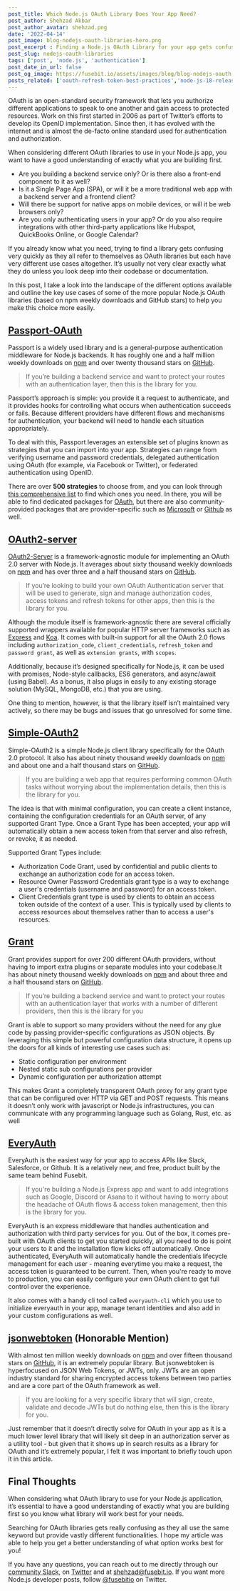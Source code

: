 ```yaml
---
post_title: Which Node.js OAuth Library Does Your App Need? 
post_author: Shehzad Akbar
post_author_avatar: shehzad.png
date: '2022-04-14'
post_image: blog-nodejs-oauth-libraries-hero.png
post_excerpt : Finding a Node.js OAuth Library for your app gets confusing really quickly. Read this post to learn about the more popular options and what they each do.
post_slug: nodejs-oauth-libraries
tags: ['post', 'node.js', 'authentication']
post_date_in_url: false
post_og_image: https://fusebit.io/assets/images/blog/blog-nodejs-oauth-libraries-hero.png
posts_related: ['oauth-refresh-token-best-practices','node-js-18-release'] 
---
```


OAuth is an open-standard security framework that lets you authorize different applications to speak to one another and gain access to protected resources. Work on this first started in 2006 as part of Twitter’s efforts to develop its OpenID implementation. Since then, it has evolved with the internet and is almost the de-facto online standard used for authentication and authorization.

When considering different OAuth libraries to use in your Node.js app, you want to have a good understanding of exactly what you are building first. 

* Are you building a backend service only? Or is there also a front-end component to it as well?
* Is it a Single Page App (SPA), or will it be a more traditional web app with a backend server and a frontend client? 
* Will there be support for native apps on mobile devices, or will it be web browsers only?
* Are you only authenticating users in your app? Or do you also require integrations with other third-party applications like Hubspot, QuickBooks Online, or Google Calendar? 

If you already know what you need, trying to find a library gets confusing very quickly as they all refer to themselves as OAuth libraries but each have very different use cases altogether. It’s usually not very clear exactly what they do unless you look deep into their codebase or documentation.

In this post, I take a look into the landscape of the different options available and outline the key use cases of some of the more popular Node.js OAuth libraries (based on npm weekly downloads and GitHub stars) to help you make this choice more easily. 

## [Passport-OAuth](https://www.npmjs.com/package/passport-oauth)

Passport is a widely used library and is a general-purpose authentication middleware for Node.js backends. It has roughly one and a half million weekly downloads on [npm](https://www.npmjs.com/package/passport) and over twenty thousand stars on [GitHub](https://github.com/jaredhanson/passport).

> If you’re building a backend service and want to protect your routes with an authentication layer, then this is the library for you. 

Passport’s approach is simple: you provide it a request to authenticate, and it provides hooks for controlling what occurs when authentication succeeds or fails. Because different providers have different flows and mechanisms for authentication, your backend will need to handle each situation appropriately. 

To deal with this, Passport leverages an extensible set of plugins known as strategies that you can import into your app. Strategies can range from verifying username and password credentials, delegated authentication using OAuth (for example, via Facebook or Twitter), or federated authentication using OpenID. 

There are over **500 strategies** to choose from, and you can look through [this comprehensive list](https://www.passportjs.org/packages/) to find which ones you need. In there, you will be able to find dedicated packages for [OAuth](https://www.npmjs.com/package/passport-oauth), but there are also community-provided packages that are provider-specific such as [Microsoft](https://www.npmjs.com/package/passport-microsoft) or [Github](https://www.npmjs.com/package/passport-github) as well.

## [OAuth2-server](https://github.com/oauthjs/node-oauth2-server)

[OAuth2-Server](https://github.com/oauthjs/node-oauth2-server) is a framework-agnostic module for implementing an OAuth 2.0 server with Node.js. It averages about sixty thousand weekly downloads on [npm](https://github.com/oauthjs/node-oauth2-server) and has over three and a half thousand stars on [GitHub](https://github.com/oauthjs/node-oauth2-server).

> If you’re looking to build your own OAuth Authentication server that will be used to generate, sign and manage authorization codes, access tokens and refresh tokens for other apps, then this is the library for you.

Although the module itself is framework-agnostic there are several officially supported wrappers available for popular HTTP server frameworks such as [Express](https://www.npmjs.com/package/express-oauth-server) and [Koa](https://www.npmjs.com/package/koa-oauth-server). It comes with built-in support for all the OAuth 2.0 flows including `authorization_code`, `client_credentials`, `refresh_token` and `password grant`, as well as `extension grants`, with `scopes`.

Additionally, because it’s designed specifically for Node.js, it can be used with promises, Node-style callbacks, ES6 generators, and async/await (using Babel). As a bonus, it also plugs in easily to any existing storage solution (MySQL, MongoDB, etc.) that you are using.

One thing to mention, however, is that the library itself isn’t maintained very actively, so there may be bugs and issues that go unresolved for some time.

## [Simple-OAuth2](https://www.npmjs.com/package/simple-oauth2)

Simple-OAuth2 is a simple Node.js client library specifically for the OAuth 2.0 protocol. It also has about ninety thousand weekly downloads on [npm](https://www.npmjs.com/package/simple-oauth2) and about one and a half thousand stars on [GitHub](https://github.com/lelylan/simple-oauth2).

> If you are building a web app that requires performing common OAuth tasks without worrying about the implementation details, then this is the library for you.

The idea is that with minimal configuration, you can create a client instance, containing the configuration credentials for an OAuth server, of any supported Grant Type. Once a Grant Type has been accepted, your app will automatically obtain a new access token from that server and also refresh, or revoke, it as needed. 

Supported Grant Types include: 
* Authorization Code Grant, used by confidential and public clients to exchange an authorization code for an access token. 
* Resource Owner Password Credentials grant type is a way to exchange a user's credentials (username and password) for an access token. 
* Client Credentials grant type is used by clients to obtain an access token outside of the context of a user. This is typically used by clients to access resources about themselves rather than to access a user's resources.

## [Grant](https://www.npmjs.com/package/grant) 

Grant provides support for over 200 different OAuth providers, without having to import extra plugins or separate modules into your codebase.It has about ninety thousand weekly downloads on [npm](https://www.npmjs.com/package/grant) and about three and a half thousand stars on [GitHub](https://github.com/simov/grant).

> If you’re building a backend service and want to protect your routes with an authentication layer that works with a number of different providers, then this is the library for you

Grant is able to support so many providers without the need for any glue code by passing provider-specific configurations as JSON objects. By leveraging this simple but powerful configuration data structure, it opens up the doors for all kinds of interesting use cases such as:
* Static configuration per environment
* Nested static sub configurations per provider
* Dynamic configuration per authorization attempt

This makes Grant a completely transparent OAuth proxy for any grant type that can be configured over HTTP via GET and POST requests. This means it doesn’t only work with javascript or Node.js infrastructures, you can communicate with any programming language such as Golang, Rust, etc. as well

## [EveryAuth](https://github.com/fusebit/everyauth-express)
 
EveryAuth is the easiest way for your app to access APIs like Slack, Salesforce, or Github. It is a relatively new, and free, product built by the same team behind Fusebit. 

> If you're building a Node.js Express app and want to add integrations such as Google, Discord or Asana to it without having to worry about the headache of OAuth flows & access token management, then this is the library for you.

EveryAuth is an express middleware that handles authentication and authorization with third party services for you. Out of the box, it comes pre-built with OAuth clients to get you started quickly, all you need to do is point your users to it and the installation flow kicks off automatically. Once authenticated, EveryAuth will automatically handle the credentials lifecycle management for each user - meaning everytime you make a request, the access token is guaranteed to be current. Then, when you're ready to move to production, you can easily configure your own OAuth client to get full control over the experience.

It also comes with a handy cli tool called `everyauth-cli` which you use to initialize everyauth in your app, manage tenant identities and also add in your custom configurations as well.

## [jsonwebtoken](https://www.npmjs.com/package/jsonwebtoken) (Honorable Mention)

With almost ten million weekly downloads on [npm](https://www.npmjs.com/package/jsonwebtoken) and over fifteen thousand stars on [GitHub](https://github.com/auth0/node-jsonwebtoken), it is an extremely popular library. But jsonwebtoken is hyperfocused on JSON Web Tokens, or JWTs, only. JWTs are an open industry standard for sharing encrypted access tokens between two parties and are a core part of the OAuth framework as well.

> If you are looking for a very specific library that will sign, create, validate and decode JWTs but do nothing else, then this is the library for you. 

Just remember that it doesn’t directly solve for OAuth in your app as it is a much lower level library that will likely sit deep in an authorization server as a utility tool - but given that it shows up in search results as a library for OAuth and it’s extremely popular, I felt it was important to briefly touch upon it in this article.

## Final Thoughts

When considering what OAuth library to use for your Node.js application, it’s essential to have a good understanding of exactly what you are building first so you know what library will work best for your needs. 

Searching for OAuth libraries gets really confusing as they all use the same keyword but provide vastly different functionalities. I hope my article was able to help you get a better understanding of what option works best for you!

If you have any questions, you can reach out to me directly through our [community Slack](https://join.slack.com/t/fusebitio/shared_invite/zt-qe7uidtf-4cs6OgaomFVgAF_fQZubfg), on [Twitter](https://twitter.com/shehzadakbar) and at [shehzad@fusebit.io](mailto:shehzad@fusebit.io). If you want more Node.js developer posts, follow [@fusebitio](https://twitter.com/fusebitio) on Twitter.
